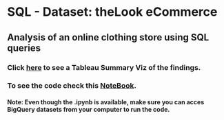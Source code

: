 # SQL - Dataset: theLook eCommerce

## Analysis of an online clothing store using SQL queries 

### Click [here](https://tabsoft.co/3yRS5uY) to see a Tableau Summary Viz of the findings.

### To see the code check this [NoteBook](ecommerce-sql.ipynb).

#### Note: Even though the .ipynb is available, make sure you can acces BigQuery datasets from your computer to run the code.
